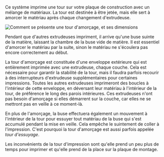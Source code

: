 Ce système imprime une tour sur votre plaque de construction avec un mélange de matériaux. La tour est destinée à être jetée, mais elle sert à amorcer le matériau après chaque changement d'extrudeuse.

![Comment se présente une tour d'amorçage, et ses dimensions](../../../articles/images/prime_tower.svg)

Pendant que d'autres extrudeuses impriment, il arrive qu'une buse suinte de la matière, laissant la chambre de la buse vide de matière. Il est essentiel d'amorcer le matériau par la suite, sinon le matériau ne s'écoulera pas encore correctement au début.

La tour d'amorçage est constituée d'une enveloppe extérieure qui est entièrement imprimée avec une extrudeuse, chaque couche. Cela est nécessaire pour garantir la stabilité de la tour, mais il faudra parfois recourir à des interrupteurs d'extrudeuse supplémentaires pour certaines impressions. Toutes les autres extrudeuses imprimeront des boucles à l'intérieur de cette enveloppe, en déversant leur matériau à l'intérieur de la tour, de préférence le long des parois intérieures. Ces extrudeuses n'ont pas besoin d'amorçage si elles démarrent sur la couche, car elles ne se mettront pas en veille à ce moment-là.

En plus de l'amorçage, la buse effectuera également un mouvement à l'intérieur de la tour pour essuyer tout matériau de la buse qui s'est accumulé pendant la mise en veille. Cela empêche le suintement de coller à l'impression. C'est pourquoi la tour d'amorçage est aussi parfois appelée *tour d'essuyage*.

Les inconvénients de la tour d'impression sont qu'elle prend un peu plus de temps pour imprimer et qu'elle prend de la place sur la plaque de montage.
